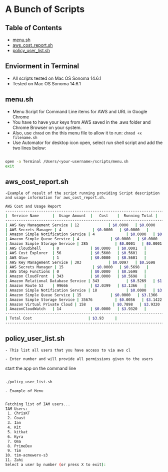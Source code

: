# A Bunch of Scripts

## Table of Contents

- [menu.sh](#menu-sh)
- [aws_cost_report.sh](#aws_cost_reportsh)
- [policy_user_list.sh](#policy_user_listsh)

## Enviorment in Terminal

- All scripts tested on Mac OS Sonoma 14.6.1
- Tested on Mac OS Sonoma 14.6.1

## menu.sh

- Menu Script for Command Line items for AWS and URL in Google Chrome
- You have to have your keys from AWS saved in the .aws folder and Chrome Browser on your system.
- Also, use `chmod` on the this menu file to allow it to run: `chmod +x filename.sh`
- Use Automator for desktop icon open, select run shell script and add the two lines below:

```bash

open -a Terminal /Users/<your-username>/scripts/menu.sh
exit

```

## aws_cost_report.sh

    -Example of result of the script running providing Script description and usage information for aws_cost_report.sh.

```bash
AWS Cost and Usage Report
----------------------------------------------------------------------------------
|  Service Name      |  Usage Amount  |   Cost    |  Running Total |
----------------------------------------------------------------------------------
| AWS Key Management Service | 12             | $0.0000   | $0.0000   |
| AWS Secrets Manager | 4              | $0.0000   | $0.0000   |
| Amazon Simple Notification Service | 4              | $0.0000   | $0.0000   |
| Amazon Simple Queue Service | 4              | $0.0000   | $0.0000   |
| Amazon Simple Storage Service | 285            | $0.0001   | $0.0001   |
| AWS CloudShell     | 0              | $0.0000   | $0.0001   |
| AWS Cost Explorer  | 56             | $0.5600   | $0.5601   |
| AWS Glue           | 1              | $0.0000   | $0.5601   |
| AWS Key Management Service | 303            | $0.0097   | $0.5698   |
| AWS Secrets Manager | 15             | $0.0000   | $0.5698   |
| AWS Step Functions | 0              | $0.0000   | $0.5698   |
| Amazon CloudFront  | 343            | $0.0000   | $0.5698   |
| Amazon Relational Database Service | 343            | $0.5269   | $1.0967   |
| Amazon Route 53    | 99666          | $2.0399   | $3.1366   |
| Amazon Simple Notification Service | 18             | $0.0000   | $3.1366   |
| Amazon Simple Queue Service | 15             | $0.0000   | $3.1366   |
| Amazon Simple Storage Service | 35676          | $0.0056   | $3.1422   |
| Amazon Virtual Private Cloud | 158            | $0.7898   | $3.9320   |
| AmazonCloudWatch   | 14             | $0.0000   | $3.9320   |
----------------------------------------------------------------------------------
| Total Cost                         | $3.93     |
----------------------------------------------------------------------------------

```

## policy_user_list.sh

    - This list all users that you have access to via aws cl

    - Enter number and will provide all permissions given to the users

start the app on the command line

```bash

./policy_user_list.sh

```

    - Example of Menu

```bash

Fetching list of IAM users...
IAM Users:
 1. ChrisKT
 2. Coast
 3. Ian
 4. Kit
 5. kitkat
 6. Kyra
 7. Oma
 8. PrimeDev
 9. Tim
10. tim-acmewerx-s3
11. Zahi
Select a user by number (or press X to exit):

```
